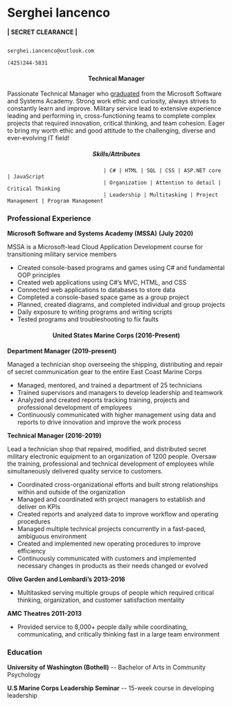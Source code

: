  
# **Serghei Iancenco**	
**| SECRET CLEARANCE |**

											       serghei.iancenco@outlook.com
                                                                                           (425)244-5831
#### <div align="center">**Technical Manager**</div>


Passionate Technical Manager who [graduated](https://ibb.co/SxyQbsz) from the Microsoft Software and Systems Academy. Strong work ethic and curiosity, always strives to constantly learn and improve. Military service lead to extensive experience leading and performing in, cross-functioning teams to complete complex projects that required innovation, critical thinking, and team cohesion. Eager to bring my worth ethic and good attitude to the challenging, diverse and ever-evolving IT field!

##### <div align="center">Skills/Attributes

                                   | C# | HTML | SQL | CSS | ASP.NET core | JavaScript 
                                   | Organization | Attention to detail | Critical Thinking 
                                   | Leadership | Multitasking | Project Management | Program Management       
### **Professional Experience**

**Microsoft Software and Systems Academy (MSSA)**		                                  **(July 2020)**

MSSA is a Microsoft-lead Cloud Application Development course for transitioning military service members

*	Created console-based programs and games using C# and fundamental OOP principles
*	Created web applications using C#’s MVC, HTML, and CSS
*   Connected web applications to databases to store data
*	Completed a console-based space game as a group project
*	Planned, created diagrams, and completed individual and group projects
*	Daily exposure to writing programs and writing scripts
*	Tested programs and troubleshooting to fix faults

#### <div align="center">United States Marine Corps (2016-Present)

**Department Manager (2019-present)**

Managed a technician shop overseeing the shipping, distributing and repair of secret communication gear to the entire East Coast Marine Corps
*	Managed, mentored, and trained a department of 25 technicians 
*	Trained supervisors and managers to develop leadership and teamwork
*	Analyzed and created reports tracking training, projects and professional development of employees
*	Continuously communicated with higher management using data and reports to drive innovation and improve the work process

**Technical Manager (2016-2019)**

Lead a technician shop that repaired, modified, and distributed secret military electronic equipment to an organization of 1200 people. Oversaw the training, professional and technical development of employees while simultaneously delivered quality service to customers.
*	Coordinated cross-organizational efforts and built strong relationships within and outside of the organization 
*	Managed and coordinated with project managers to establish and deliver on KPIs
*	Created reports and analyzed data to improve workflow and operating procedures
*	Managed multiple technical projects concurrently in a fast-paced, ambiguous environment
*	Created and implemented new operating procedures to improve efficiency 
*	Continuously communicated with customers and implemented necessary changes in products as their needs changed or evolved

**Olive Garden and Lombardi’s					                   2013-2016**

*	Multitasked serving multiple groups of people which required critical thinking, organization, and customer satisfaction mentality

**AMC Theatres		     	     				                   2011-2013**
*	Provided service to 8,000+ people daily while coordinating, communicating, and critically thinking fast in a large team environment

### **Education**
**University of Washington (Bothell)**       --                                                 Bachelor of Arts in Community Psychology

**U.S Marine Corps Leadership Seminar**   --                                                    15-week course in developing leadership   			                                               


									        
